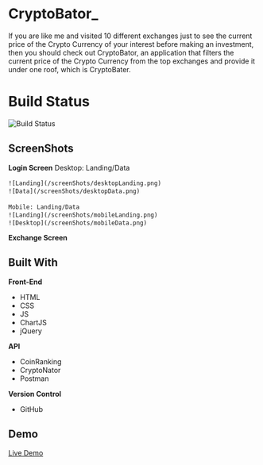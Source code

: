 # CryptoBator_

If you are like me and visited 10 different exchanges just to see the current price of the Crypto Currency of your interest before making an investment, then you should check out CryptoBator, an application that filters the current price of the Crypto Currency from the top exchanges and provide it under one roof, which is CryptoBater. 


# Build Status

![Build Status](https://travis-ci.org/thinkful-c11/book-thing.io.svg?branch=master)

## ScreenShots
**Login Screen**
    Desktop: Landing/Data

    ![Landing](/screenShots/desktopLanding.png)
    ![Data](/screenShots/desktopData.png)

    Mobile: Landing/Data
    ![Landing](/screenShots/mobileLanding.png)
    ![Desktop](/screenShots/mobileData.png)
    

**Exchange Screen**

## Built With

**Front-End**
-	HTML
-	CSS
-	JS
-	ChartJS
-	jQuery


**API**
-	CoinRanking
-	CryptoNator
-   Postman

**Version Control**
-   GitHub

## Demo

[Live Demo](https://djrockstar.github.io/CryptoBater)

